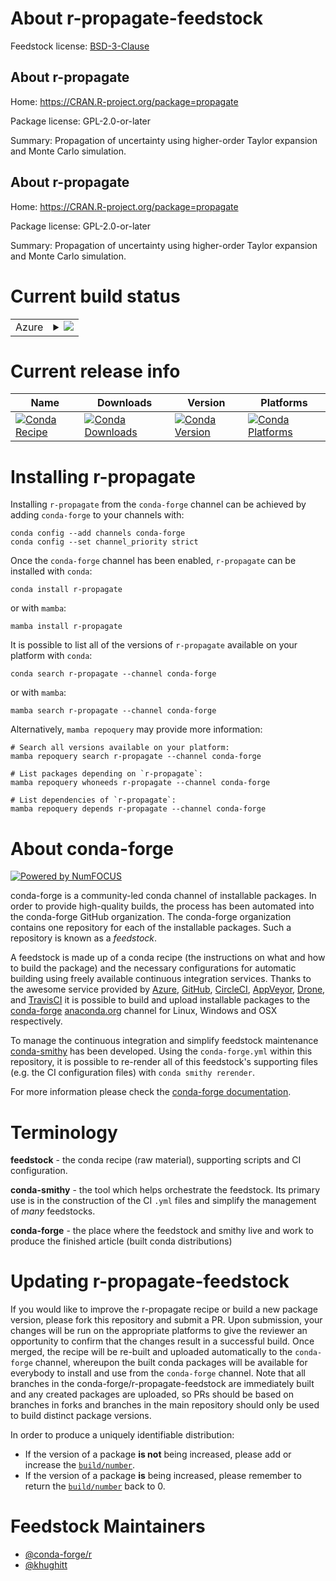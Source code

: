 About r-propagate-feedstock
===========================

Feedstock license: [BSD-3-Clause](https://github.com/conda-forge/r-propagate-feedstock/blob/main/LICENSE.txt)


About r-propagate
-----------------

Home: https://CRAN.R-project.org/package=propagate

Package license: GPL-2.0-or-later

Summary: Propagation of uncertainty using higher-order Taylor expansion and Monte Carlo simulation.

About r-propagate
-----------------

Home: https://CRAN.R-project.org/package=propagate

Package license: GPL-2.0-or-later

Summary: Propagation of uncertainty using higher-order Taylor expansion and Monte Carlo simulation.

Current build status
====================


<table>
    
  <tr>
    <td>Azure</td>
    <td>
      <details>
        <summary>
          <a href="https://dev.azure.com/conda-forge/feedstock-builds/_build/latest?definitionId=10629&branchName=main">
            <img src="https://dev.azure.com/conda-forge/feedstock-builds/_apis/build/status/r-propagate-feedstock?branchName=main">
          </a>
        </summary>
        <table>
          <thead><tr><th>Variant</th><th>Status</th></tr></thead>
          <tbody><tr>
              <td>linux_64_r_base4.3</td>
              <td>
                <a href="https://dev.azure.com/conda-forge/feedstock-builds/_build/latest?definitionId=10629&branchName=main">
                  <img src="https://dev.azure.com/conda-forge/feedstock-builds/_apis/build/status/r-propagate-feedstock?branchName=main&jobName=linux&configuration=linux%20linux_64_r_base4.3" alt="variant">
                </a>
              </td>
            </tr><tr>
              <td>linux_64_r_base4.4</td>
              <td>
                <a href="https://dev.azure.com/conda-forge/feedstock-builds/_build/latest?definitionId=10629&branchName=main">
                  <img src="https://dev.azure.com/conda-forge/feedstock-builds/_apis/build/status/r-propagate-feedstock?branchName=main&jobName=linux&configuration=linux%20linux_64_r_base4.4" alt="variant">
                </a>
              </td>
            </tr><tr>
              <td>osx_64_r_base4.3</td>
              <td>
                <a href="https://dev.azure.com/conda-forge/feedstock-builds/_build/latest?definitionId=10629&branchName=main">
                  <img src="https://dev.azure.com/conda-forge/feedstock-builds/_apis/build/status/r-propagate-feedstock?branchName=main&jobName=osx&configuration=osx%20osx_64_r_base4.3" alt="variant">
                </a>
              </td>
            </tr><tr>
              <td>osx_64_r_base4.4</td>
              <td>
                <a href="https://dev.azure.com/conda-forge/feedstock-builds/_build/latest?definitionId=10629&branchName=main">
                  <img src="https://dev.azure.com/conda-forge/feedstock-builds/_apis/build/status/r-propagate-feedstock?branchName=main&jobName=osx&configuration=osx%20osx_64_r_base4.4" alt="variant">
                </a>
              </td>
            </tr><tr>
              <td>win_64_r_base4.3</td>
              <td>
                <a href="https://dev.azure.com/conda-forge/feedstock-builds/_build/latest?definitionId=10629&branchName=main">
                  <img src="https://dev.azure.com/conda-forge/feedstock-builds/_apis/build/status/r-propagate-feedstock?branchName=main&jobName=win&configuration=win%20win_64_r_base4.3" alt="variant">
                </a>
              </td>
            </tr><tr>
              <td>win_64_r_base4.4</td>
              <td>
                <a href="https://dev.azure.com/conda-forge/feedstock-builds/_build/latest?definitionId=10629&branchName=main">
                  <img src="https://dev.azure.com/conda-forge/feedstock-builds/_apis/build/status/r-propagate-feedstock?branchName=main&jobName=win&configuration=win%20win_64_r_base4.4" alt="variant">
                </a>
              </td>
            </tr>
          </tbody>
        </table>
      </details>
    </td>
  </tr>
</table>

Current release info
====================

| Name | Downloads | Version | Platforms |
| --- | --- | --- | --- |
| [![Conda Recipe](https://img.shields.io/badge/recipe-r--propagate-green.svg)](https://anaconda.org/conda-forge/r-propagate) | [![Conda Downloads](https://img.shields.io/conda/dn/conda-forge/r-propagate.svg)](https://anaconda.org/conda-forge/r-propagate) | [![Conda Version](https://img.shields.io/conda/vn/conda-forge/r-propagate.svg)](https://anaconda.org/conda-forge/r-propagate) | [![Conda Platforms](https://img.shields.io/conda/pn/conda-forge/r-propagate.svg)](https://anaconda.org/conda-forge/r-propagate) |

Installing r-propagate
======================

Installing `r-propagate` from the `conda-forge` channel can be achieved by adding `conda-forge` to your channels with:

```
conda config --add channels conda-forge
conda config --set channel_priority strict
```

Once the `conda-forge` channel has been enabled, `r-propagate` can be installed with `conda`:

```
conda install r-propagate
```

or with `mamba`:

```
mamba install r-propagate
```

It is possible to list all of the versions of `r-propagate` available on your platform with `conda`:

```
conda search r-propagate --channel conda-forge
```

or with `mamba`:

```
mamba search r-propagate --channel conda-forge
```

Alternatively, `mamba repoquery` may provide more information:

```
# Search all versions available on your platform:
mamba repoquery search r-propagate --channel conda-forge

# List packages depending on `r-propagate`:
mamba repoquery whoneeds r-propagate --channel conda-forge

# List dependencies of `r-propagate`:
mamba repoquery depends r-propagate --channel conda-forge
```


About conda-forge
=================

[![Powered by
NumFOCUS](https://img.shields.io/badge/powered%20by-NumFOCUS-orange.svg?style=flat&colorA=E1523D&colorB=007D8A)](https://numfocus.org)

conda-forge is a community-led conda channel of installable packages.
In order to provide high-quality builds, the process has been automated into the
conda-forge GitHub organization. The conda-forge organization contains one repository
for each of the installable packages. Such a repository is known as a *feedstock*.

A feedstock is made up of a conda recipe (the instructions on what and how to build
the package) and the necessary configurations for automatic building using freely
available continuous integration services. Thanks to the awesome service provided by
[Azure](https://azure.microsoft.com/en-us/services/devops/), [GitHub](https://github.com/),
[CircleCI](https://circleci.com/), [AppVeyor](https://www.appveyor.com/),
[Drone](https://cloud.drone.io/welcome), and [TravisCI](https://travis-ci.com/)
it is possible to build and upload installable packages to the
[conda-forge](https://anaconda.org/conda-forge) [anaconda.org](https://anaconda.org/)
channel for Linux, Windows and OSX respectively.

To manage the continuous integration and simplify feedstock maintenance
[conda-smithy](https://github.com/conda-forge/conda-smithy) has been developed.
Using the ``conda-forge.yml`` within this repository, it is possible to re-render all of
this feedstock's supporting files (e.g. the CI configuration files) with ``conda smithy rerender``.

For more information please check the [conda-forge documentation](https://conda-forge.org/docs/).

Terminology
===========

**feedstock** - the conda recipe (raw material), supporting scripts and CI configuration.

**conda-smithy** - the tool which helps orchestrate the feedstock.
                   Its primary use is in the construction of the CI ``.yml`` files
                   and simplify the management of *many* feedstocks.

**conda-forge** - the place where the feedstock and smithy live and work to
                  produce the finished article (built conda distributions)


Updating r-propagate-feedstock
==============================

If you would like to improve the r-propagate recipe or build a new
package version, please fork this repository and submit a PR. Upon submission,
your changes will be run on the appropriate platforms to give the reviewer an
opportunity to confirm that the changes result in a successful build. Once
merged, the recipe will be re-built and uploaded automatically to the
`conda-forge` channel, whereupon the built conda packages will be available for
everybody to install and use from the `conda-forge` channel.
Note that all branches in the conda-forge/r-propagate-feedstock are
immediately built and any created packages are uploaded, so PRs should be based
on branches in forks and branches in the main repository should only be used to
build distinct package versions.

In order to produce a uniquely identifiable distribution:
 * If the version of a package **is not** being increased, please add or increase
   the [``build/number``](https://docs.conda.io/projects/conda-build/en/latest/resources/define-metadata.html#build-number-and-string).
 * If the version of a package **is** being increased, please remember to return
   the [``build/number``](https://docs.conda.io/projects/conda-build/en/latest/resources/define-metadata.html#build-number-and-string)
   back to 0.

Feedstock Maintainers
=====================

* [@conda-forge/r](https://github.com/orgs/conda-forge/teams/r/)
* [@khughitt](https://github.com/khughitt/)

